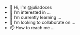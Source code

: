 - 👋 Hi, I’m @juliadoces
- 👀 I’m interested in ...
- 🌱 I’m currently learning ...
- 💞️ I’m looking to collaborate on ...
- 📫 How to reach me ...

<!---
juliadoces/juliadoces is a ✨ special ✨ repository because its `README.md` (this file) appears on your GitHub profile.
You can click the Preview link to take a look at your changes.
--->
